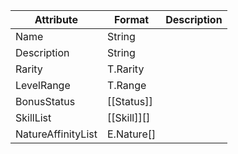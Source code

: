 
| Attribute          | Format      | Description |
| ------------------ | ----------- | ----------- |
| Name               | String      |             |
| Description        | String      |             |
| Rarity             | T.Rarity    |             |
| LevelRange         | T.Range     |             |
| BonusStatus        | [[Status]]  |             |
| SkillList          | [[Skill]][] |             |
| NatureAffinityList | E.Nature[]  |             |
